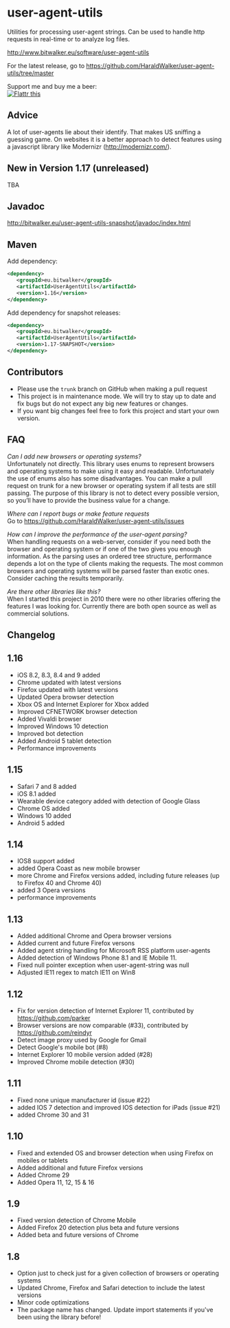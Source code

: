 user-agent-utils
================

Utilities for processing user-agent strings. Can be used to handle http requests in real-time or to analyze log files.

http://www.bitwalker.eu/software/user-agent-utils

For the latest release, go to
https://github.com/HaraldWalker/user-agent-utils/tree/master

Support me and buy me a beer:  
<a href="http://flattr.com/thing/1968218/HaraldWalkeruser-agent-utils-on-GitHub" target="_blank"><img src="http://api.flattr.com/button/flattr-badge-large.png" alt="Flattr this" title="Flattr this" border="0" /></a>

Advice
------
A lot of user-agents lie about their identify. That makes US sniffing a guessing game. On websites it is a better approach to detect features using a javascript library like Modernizr (http://modernizr.com/).  

New in Version 1.17 (unreleased)
-------------------
TBA

Javadoc
-------
http://bitwalker.eu/user-agent-utils-snapshot/javadoc/index.html

Maven
-----

Add dependency:
```xml
<dependency>
   <groupId>eu.bitwalker</groupId>
   <artifactId>UserAgentUtils</artifactId>
   <version>1.16</version>
</dependency>
```

Add dependency for snapshot releases:
```xml
<dependency>
   <groupId>eu.bitwalker</groupId>
   <artifactId>UserAgentUtils</artifactId>
   <version>1.17-SNAPSHOT</version>
</dependency>
```

Contributors
------------
* Please use the `trunk` branch on GitHub when making a pull request
* This project is in maintenance mode. We will try to stay up to date and fix bugs but do not expect any big new features or changes. 
* If you want big changes feel free to fork this project and start your own version.
 
FAQ
---

_Can I add new browsers or operating systems?_  
Unfortunately not directly. This library uses enums to represent browsers and operating systems to make using it easy and readable. Unfortunately the use of enums also has some disadvantages. You can make a pull request on trunk for a new browser or operating system if all tests are still passing. The purpose of this library is not to detect every possible version, so you’ll have to provide the business value for a change.

_Where can I report bugs or make feature requests_  
Go to https://github.com/HaraldWalker/user-agent-utils/issues

_How can I improve the performance of the user-agent parsing?_  
When handling requests on a web-server, consider if you need both the browser and operating system or if one of the two gives you enough information. As the parsing uses an ordered tree structure, performance depends a lot on the type of clients making the requests. The most common browsers and operating systems will be parsed faster than exotic ones. Consider caching the results temporarily.

_Are there other libraries like this?_  
When I started this project in 2010 there were no other libraries offering the features I was looking for. Currently there are both open source as well as commercial solutions.


Changelog
---------

1.16
----
- iOS 8.2, 8.3, 8.4 and 9 added
- Chrome updated with latest versions
- Firefox updated with latest versions 
- Updated Opera browser detection
- Xbox OS and Internet Explorer for Xbox added  
- Improved CFNETWORK browser detection 
- Added Vivaldi browser
- Improved Windows 10 detection
- Improved bot detection
- Added Android 5 tablet detection
- Performance improvements

1.15
----
- Safari 7 and 8 added
- iOS 8.1 added
- Wearable device category added with detection of Google Glass
- Chrome OS added
- Windows 10 added
- Android 5 added

1.14
----
- IOS8 support added  
- added Opera Coast as new mobile browser  
- more Chrome and Firefox versions added, including future releases (up to Firefox 40 and Chrome 40)
- added 3 Opera versions  
- performance improvements

1.13  
----  
* Added additional Chrome and Opera browser versions
* Added current and future Firefox versons
* Added agent string handling for Microsoft RSS platform user-agents
* Added detection of Windows Phone 8.1 and IE Mobile 11.
* Fixed null pointer exception when user-agent-string was null
* Adjusted IE11 regex to match IE11 on Win8 


1.12
----
* Fix for version detection of Internet Explorer 11, contributed by https://github.com/parker
* Browser versions are now comparable (#33), contributed by https://github.com/reindyr
* Detect image proxy used by Google for Gmail
* Detect Google's mobile bot (#8)
* Internet Explorer 10 mobile version added (#28)
* Improved Chrome mobile detection (#30)

1.11
----

* Fixed none unique manufacturer id (issue #22)
* added IOS 7 detection and improved IOS detection for iPads (issue #21)
* added Chrome 30 and 31

1.10
----

* Fixed and extended OS and browser detection when using Firefox on mobiles or tablets
* Added additional and future Firefox versions
* Added Chrome 29
* Added Opera 11, 12, 15 & 16 
 
1.9
---

* Fixed version detection of Chrome Mobile
* Added Firefox 20 detection plus beta and future versions
* Added beta and future versions of Chrome

1.8
---

* Option just to check just for a given collection of browsers or operating systems
* Updated Chrome, Firefox and Safari detection to include the latest versions
* Minor code optimizations
* The package name has changed. Update import statements if you've been using the library before! 

